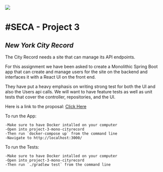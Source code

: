 ![](https://git.generalassemb.ly/avatars/u/241?s=200)
# #SECA - Project 3
## ***New York City Record***

The City Record needs a site that can manage its API endpoints.

For this assignment we have been asked to create a Monolithic Spring Boot app that can create and manage users for the site on the backend and interfaces it with a React UI on the front end. 

They have put a heavy emphasis on writing strong test for both the UI and also the Users api calls. We will want to have feature tests as well as unit tests that cover the controller, repositories, and the UI.

Here is a link to the proposal: [Click Here](https://docs.google.com/presentation/d/1Fe4QMmOe6UaZObxzRkH1ji6IpXolEdQWyOSyB6qTxpE/edit?usp=sharing)

To run the App:

	-Make sure to have Docker intalled on your computer
	-Open into project-3-mono-cityrecord
	-Then run `docker-compose up` from the command line
	-Navigate to http://localhost:3000/
	
	
To run the Tests:

	-Make sure to have Docker intalled on your computer
	-Open into project-3-mono-cityrecord
	-Then run `./gradlew test` from the command line